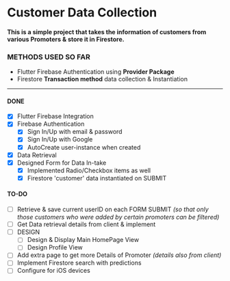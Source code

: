 # Customer Data Collection

#### This is a simple project that takes the information of customers from various Promoters & store it in Firestore. 

### METHODS USED SO FAR
- Flutter Firebase Authentication using **Provider Package**
- Firestore **Transaction method** data collection & Instantiation

------------
#### DONE
- [x] Flutter Firebase Integration
- [x] Firebase Authentication
	- [x] Sign In/Up with email & password
	- [x] Sign In/Up with Google
	- [x] AutoCreate user-instance when created
- [x] Data Retrieval
- [x] Designed Form for Data In-take
	- [x] Implemented Radio/Checkbox items as well
	- [x] Firestore 'customer' data instantiated on SUBMIT

#### TO-DO
- [ ] Retrieve & save current userID on each FORM SUBMIT *(so that only those customers who were added by certain promoters can be filtered)*
- [ ] Get Data retrieval details from client & implement 
- [ ] DESIGN
	- [ ] Design & Display Main HomePage View
	- [ ] Design Profile View
- [ ] Add extra page to get more Details of Promoter *(details also from client)*
- [ ] Implement Firestore search with predictions
- [ ] Configure for iOS devices
